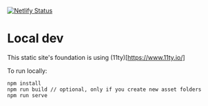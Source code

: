 [![Netlify Status](https://api.netlify.com/api/v1/badges/0bb08c92-a28e-49a8-b159-a2e00916ab5d/deploy-status)](https://app.netlify.com/sites/xenodochial-lichterman-03740d/deploys)

# Local dev

This static site's foundation is using (11ty)[https://www.11ty.io/] 

To run locally:

```
npm install
npm run build // optional, only if you create new asset folders
npm run serve
```

